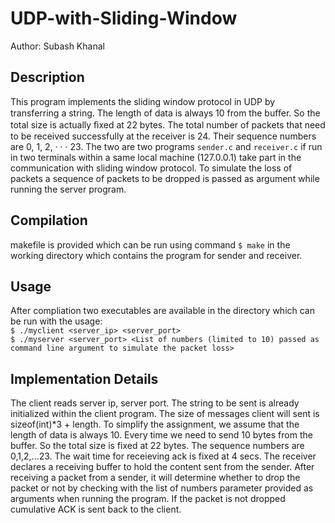 # UDP-with-Sliding-Window

Author: Subash Khanal

## Description  
This program implements the sliding window protocol in UDP by transferring a string. The length of data is always 10 from the buﬀer. So the total size is actually ﬁxed at 22 bytes. The total number of packets that need to be received successfully at the receiver is 24. Their sequence numbers are 0, 1, 2, · · · 23. The two are two programs `sender.c` and `receiver.c` if run in two terminals within a same local machine (127.0.0.1) take part in the communication with sliding window protocol.  To simulate the loss of packets a sequence of packets to be dropped is passed as argument while running the server program.

## Compilation  
makefile is provided which can be run using command `$ make` in the working directory which contains the program for sender and receiver.

## Usage
After compliation two executables are available in the directory which can be run with the usage:  
`$ ./myclient <server_ip> <server_port>`  
`$ ./myserver <server_port> <List of numbers (limited to 10) passed as command line argument to simulate the packet loss>`

## Implementation Details
The client reads server ip, server port. The string to be sent is already initialized within the client program. The size of messages client will sent is sizeof(int)*3 + length. To simplify the assignment, we assume that the length of data is always 10. Every time we need to send 10 bytes from the buffer. So the total size is fixed at 22 bytes. The sequence numbers are 0,1,2,...23. The wait time for receieving ack is fixed at 4 secs.
The receiver declares a receiving buffer to hold the content sent from the sender. After receiving a packet from a sender, it will determine whether to drop the packet or not by checking with the list of numbers parameter provided as arguments when running the program. If the packet is not dropped cumulative ACK is sent back to the client.


